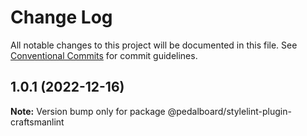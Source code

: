 # Change Log

All notable changes to this project will be documented in this file.
See [Conventional Commits](https://conventionalcommits.org) for commit guidelines.

## 1.0.1 (2022-12-16)

**Note:** Version bump only for package @pedalboard/stylelint-plugin-craftsmanlint

